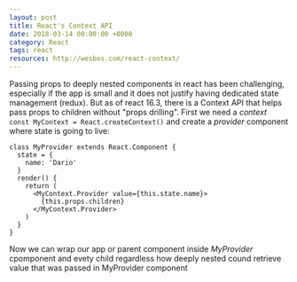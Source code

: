 ```yaml
---
layout: post
title: React's Context API
date: 2018-03-14 00:00:00 +0000
category: React
tags: react
resources: http://wesbos.com/react-context/
---
```

Passing props to deeply nested components in react has been challenging, especially if the app is small and it does not justify having dedicated state management (redux). But as of react 16.3, there is a Context API that helps pass props to children without "props drilling".
First we need a _context_ `const MyContext = React.createContext()` and create a _provider_ component where state is going to live:
```
class MyProvider extends React.Component {
  state = {
  	name: 'Dario'
  }
  render() {
    return (
      <MyContext.Provider value={this.state.name}>
        {this.props.children}
      </MyContext.Provider>
    )
  }
}
```
Now we can wrap our app or parent component inside _MyProvider_ cpomponent and evety child regardless how deeply nested cound retrieve value that was passed in MyProvider component